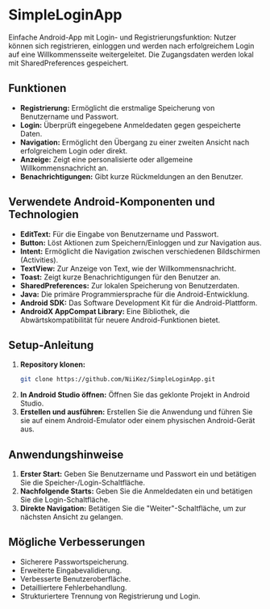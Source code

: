 
# SimpleLoginApp
Einfache Android-App mit Login- und Registrierungsfunktion: Nutzer können sich registrieren, einloggen und werden nach erfolgreichem Login auf eine Willkommensseite weitergeleitet. Die Zugangsdaten werden lokal mit SharedPreferences gespeichert.


## Funktionen

* **Registrierung:** Ermöglicht die erstmalige Speicherung von Benutzername und Passwort.
* **Login:** Überprüft eingegebene Anmeldedaten gegen gespeicherte Daten.
* **Navigation:** Ermöglicht den Übergang zu einer zweiten Ansicht nach erfolgreichem Login oder direkt.
* **Anzeige:** Zeigt eine personalisierte oder allgemeine Willkommensnachricht an.
* **Benachrichtigungen:** Gibt kurze Rückmeldungen an den Benutzer.

## Verwendete Android-Komponenten und Technologien

* **EditText:** Für die Eingabe von Benutzername und Passwort.
* **Button:** Löst Aktionen zum Speichern/Einloggen und zur Navigation aus.
* **Intent:** Ermöglicht die Navigation zwischen verschiedenen Bildschirmen (Activities).
* **TextView:** Zur Anzeige von Text, wie der Willkommensnachricht.
* **Toast:** Zeigt kurze Benachrichtigungen für den Benutzer an.
* **SharedPreferences:** Zur lokalen Speicherung von Benutzerdaten.
* **Java:** Die primäre Programmiersprache für die Android-Entwicklung.
* **Android SDK:** Das Software Development Kit für die Android-Plattform.
* **AndroidX AppCompat Library:** Eine Bibliothek, die Abwärtskompatibilität für neuere Android-Funktionen bietet.

## Setup-Anleitung

1.  **Repository klonen:**
    ```bash
    git clone https://github.com/NiiKez/SimpleLoginApp.git
    ```
2.  **In Android Studio öffnen:** Öffnen Sie das geklonte Projekt in Android Studio.
3.  **Erstellen und ausführen:** Erstellen Sie die Anwendung und führen Sie sie auf einem Android-Emulator oder einem physischen Android-Gerät aus.

## Anwendungshinweise

1.  **Erster Start:** Geben Sie Benutzername und Passwort ein und betätigen Sie die Speicher-/Login-Schaltfläche.
2.  **Nachfolgende Starts:** Geben Sie die Anmeldedaten ein und betätigen Sie die Login-Schaltfläche.
3.  **Direkte Navigation:** Betätigen Sie die "Weiter"-Schaltfläche, um zur nächsten Ansicht zu gelangen.


## Mögliche Verbesserungen

* Sicherere Passwortspeicherung.
* Erweiterte Eingabevalidierung.
* Verbesserte Benutzeroberfläche.
* Detailliertere Fehlerbehandlung.
* Strukturiertere Trennung von Registrierung und Login.
